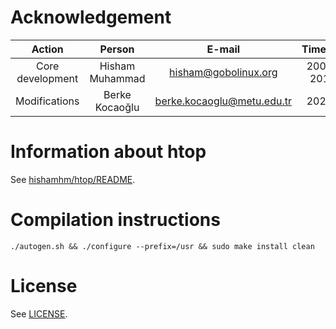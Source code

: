# Acknowledgement
|          Action         |      Person     |           E-mail           |  Timeline |
|:-----------------------:|:---------------:|:--------------------------:|:---------:|
|     Core development    | Hisham Muhammad |    hisham@gobolinux.org    | 2004-2016 |
|       Modifications     |  Berke Kocaoğlu | berke.kocaoglu@metu.edu.tr |   2020-   |

# Information about htop
See [hishamhm/htop/README](https://github.com/hishamhm/htop/blob/master/README).

# Compilation instructions
```
./autogen.sh && ./configure --prefix=/usr && sudo make install clean
```

# License
See [LICENSE](LICENSE).

